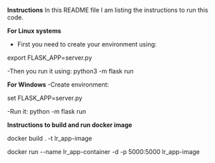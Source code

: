 

**Instructions**
In this README file I am listing the instructions to run this code. 


**For Linux systems**
- First you need to create your environment using:

export FLASK_APP=server.py

-Then you run it using: 
python3 -m flask run

**For Windows**
-Create environment: 

set FLASK_APP=server.py

-Run it: 
python -m flask run

**Instructions to build and run docker image**

docker build . -t lr_app-image

docker run --name lr_app-container -d -p 5000:5000 lr_app-image